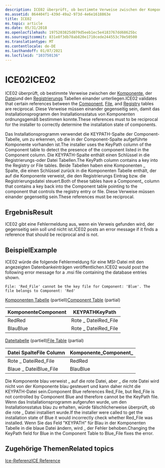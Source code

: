 ```yaml
---
description: ICE02 überprüft, ob bestimmte Verweise zwischen der Komponente, der Datei und den Registrierungs Tabellen einander unterliegen. Diese Verweise müssen einander gegenseitig sein, damit das Installationsprogramm den Installationsstatus von Komponenten ordnungsgemäß bestimmen konnte.
ms.assetid: 864404f1-439d-49a2-973d-4e6e1618863e
title: ICE02
ms.topic: article
ms.date: 05/31/2018
ms.openlocfilehash: 1975203825d079d5eeb1ec5e4183767dd68625bc
ms.sourcegitcommit: 831e8f3db78ab820e1710cede244553c70e50500
ms.translationtype: MT
ms.contentlocale: de-DE
ms.lasthandoff: 01/07/2021
ms.locfileid: "103750136"
---
```

# <a name="ice02"></a><span data-ttu-id="1bd81-104">ICE02</span><span class="sxs-lookup"><span data-stu-id="1bd81-104">ICE02</span></span>

<span data-ttu-id="1bd81-105">ICE02 überprüft, ob bestimmte Verweise zwischen der [Komponente](component-table.md), der [Datei](file-table.md)und den [Registrierungs](registry-table.md) Tabellen einander unterliegen.</span><span class="sxs-lookup"><span data-stu-id="1bd81-105">ICE02 validates that certain references between the [Component](component-table.md), [File](file-table.md), and [Registry](registry-table.md) tables are reciprocal.</span></span> <span data-ttu-id="1bd81-106">Diese Verweise müssen einander gegenseitig sein, damit das Installationsprogramm den Installationsstatus von Komponenten ordnungsgemäß bestimmen konnte.</span><span class="sxs-lookup"><span data-stu-id="1bd81-106">These references must to be reciprocal for the installer to correctly determine the installation state of components.</span></span>

<span data-ttu-id="1bd81-107">Das Installationsprogramm verwendet die KEYPATH-Spalte der Component-Tabelle, um zu erkennen, ob die in der Component-Spalte aufgeführte Komponente vorhanden ist.</span><span class="sxs-lookup"><span data-stu-id="1bd81-107">The installer uses the KeyPath column of the Component table to detect the presence of the component listed in the Component column.</span></span> <span data-ttu-id="1bd81-108">Die KEYPATH-Spalte enthält einen Schlüssel in die Registrierungs-oder Datei Tabellen.</span><span class="sxs-lookup"><span data-stu-id="1bd81-108">The KeyPath column contains a key into the Registry or File tables.</span></span> <span data-ttu-id="1bd81-109">Beide Tabellen haben eine Komponenten \_ Spalte, die einen Schlüssel zurück in die Komponenten Tabelle enthält, der auf die Komponente verweist, die den Registrierungs Eintrag bzw. die Registrierungsdatei steuert.</span><span class="sxs-lookup"><span data-stu-id="1bd81-109">Both of these tables have a Component\_ column that contains a key back into the Component table pointing to the component that controls the registry entry or file.</span></span> <span data-ttu-id="1bd81-110">Diese Verweise müssen einander gegenseitig sein.</span><span class="sxs-lookup"><span data-stu-id="1bd81-110">These references must be reciprocal.</span></span>

## <a name="result"></a><span data-ttu-id="1bd81-111">Ergebnis</span><span class="sxs-lookup"><span data-stu-id="1bd81-111">Result</span></span>

<span data-ttu-id="1bd81-112">ICE02 gibt eine Fehlermeldung aus, wenn ein Verweis gefunden wird, der gegenseitig sein soll und nicht ist.</span><span class="sxs-lookup"><span data-stu-id="1bd81-112">ICE02 posts an error message if it finds a reference that should be reciprocal and is not.</span></span>

## <a name="example"></a><span data-ttu-id="1bd81-113">Beispiel</span><span class="sxs-lookup"><span data-stu-id="1bd81-113">Example</span></span>

<span data-ttu-id="1bd81-114">ICE02 würde die folgende Fehlermeldung für eine MSI-Datei mit den angezeigten Datenbankeinträgen veröffentlichen.</span><span class="sxs-lookup"><span data-stu-id="1bd81-114">ICE02 would post the following error message for a .msi file containing the database entries shown.</span></span>

``` syntax
File: 'Red_File' cannot be the key file for Component: 'Blue'. The file belongs to Component: 'Red'
```

<span data-ttu-id="1bd81-115">[Komponenten Tabelle](component-table.md) (partiell)</span><span class="sxs-lookup"><span data-stu-id="1bd81-115">[Component Table](component-table.md) (partial)</span></span>



| <span data-ttu-id="1bd81-116">Komponente</span><span class="sxs-lookup"><span data-stu-id="1bd81-116">Component</span></span> | <span data-ttu-id="1bd81-117">KEYPATH</span><span class="sxs-lookup"><span data-stu-id="1bd81-117">KeyPath</span></span>   |
|-----------|-----------|
| <span data-ttu-id="1bd81-118">Red</span><span class="sxs-lookup"><span data-stu-id="1bd81-118">Red</span></span>       | <span data-ttu-id="1bd81-119">Rote \_ Datei</span><span class="sxs-lookup"><span data-stu-id="1bd81-119">Red\_File</span></span> |
| <span data-ttu-id="1bd81-120">Blau</span><span class="sxs-lookup"><span data-stu-id="1bd81-120">Blue</span></span>      | <span data-ttu-id="1bd81-121">Rote \_ Datei</span><span class="sxs-lookup"><span data-stu-id="1bd81-121">Red\_File</span></span> |



 

<span data-ttu-id="1bd81-122">[Dateitabelle](file-table.md) (partiell)</span><span class="sxs-lookup"><span data-stu-id="1bd81-122">[File Table](file-table.md) (partial)</span></span>



| <span data-ttu-id="1bd81-123">Datei Spalte</span><span class="sxs-lookup"><span data-stu-id="1bd81-123">File Column</span></span> | <span data-ttu-id="1bd81-124">Komponente\_</span><span class="sxs-lookup"><span data-stu-id="1bd81-124">Component\_</span></span> |
|-------------|-------------|
| <span data-ttu-id="1bd81-125">Rote \_ Datei</span><span class="sxs-lookup"><span data-stu-id="1bd81-125">Red\_File</span></span>   | <span data-ttu-id="1bd81-126">Red</span><span class="sxs-lookup"><span data-stu-id="1bd81-126">Red</span></span>         |
| <span data-ttu-id="1bd81-127">Blaue \_ Datei</span><span class="sxs-lookup"><span data-stu-id="1bd81-127">Blue\_File</span></span>  | <span data-ttu-id="1bd81-128">Blau</span><span class="sxs-lookup"><span data-stu-id="1bd81-128">Blue</span></span>        |



 

<span data-ttu-id="1bd81-129">Die Komponente blau verweist \_ auf die rote Datei, aber \_ die rote Datei wird nicht von der Komponente blau gesteuert und kann daher nicht die KEYPATH-Datei sein.</span><span class="sxs-lookup"><span data-stu-id="1bd81-129">Component Blue references Red\_File, but Red\_File is not controlled by Component Blue and therefore cannot be the KeyPath file.</span></span> <span data-ttu-id="1bd81-130">Wenn das Installationsprogramm aufgerufen wurde, um den Installationsstatus blau zu erhalten, würde fälschlicherweise überprüft, ob die rote \_ Datei installiert wurde.</span><span class="sxs-lookup"><span data-stu-id="1bd81-130">If the installer were called to get the installation state of Blue it would incorrectly check whether Red\_File was installed.</span></span> <span data-ttu-id="1bd81-131">Wenn Sie das Feld "KEYPATH" für Blau in der Komponenten Tabelle in die blaue Datei ändern, wird \_ der Fehler behoben.</span><span class="sxs-lookup"><span data-stu-id="1bd81-131">Changing the KeyPath field for Blue in the Component Table to Blue\_File fixes the error.</span></span>

## <a name="related-topics"></a><span data-ttu-id="1bd81-132">Zugehörige Themen</span><span class="sxs-lookup"><span data-stu-id="1bd81-132">Related topics</span></span>

<dl> <dt>

[<span data-ttu-id="1bd81-133">Ice-Referenz</span><span class="sxs-lookup"><span data-stu-id="1bd81-133">ICE Reference</span></span>](ice-reference.md)
</dt> </dl>

 

 



